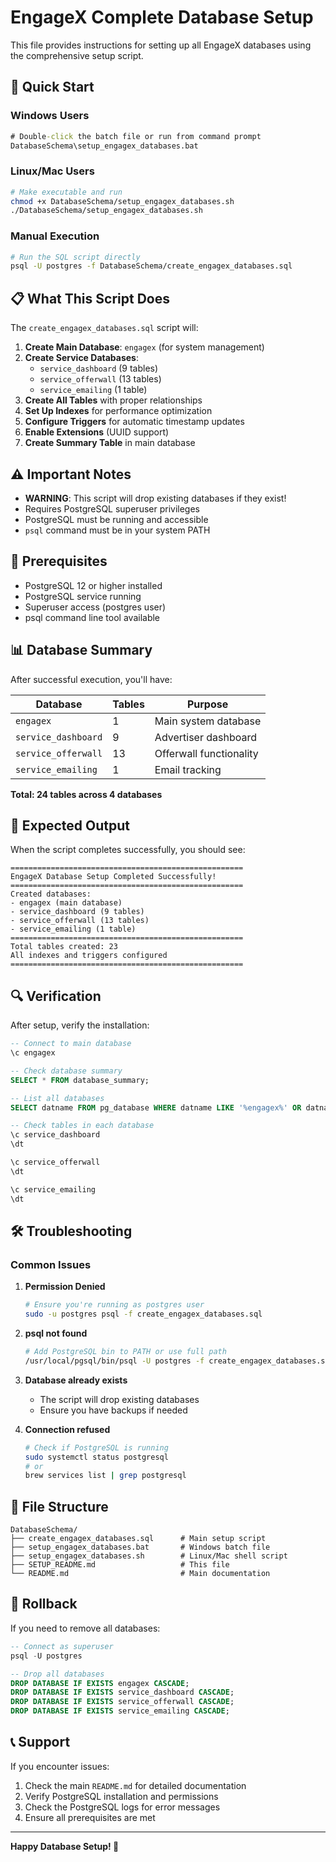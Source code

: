 # EngageX Complete Database Setup

This file provides instructions for setting up all EngageX databases using the comprehensive setup script.

## 🚀 Quick Start

### Windows Users

```cmd
# Double-click the batch file or run from command prompt
DatabaseSchema\setup_engagex_databases.bat
```

### Linux/Mac Users

```bash
# Make executable and run
chmod +x DatabaseSchema/setup_engagex_databases.sh
./DatabaseSchema/setup_engagex_databases.sh
```

### Manual Execution

```bash
# Run the SQL script directly
psql -U postgres -f DatabaseSchema/create_engagex_databases.sql
```

## 📋 What This Script Does

The `create_engagex_databases.sql` script will:

1. **Create Main Database**: `engagex` (for system management)
2. **Create Service Databases**:
   - `service_dashboard` (9 tables)
   - `service_offerwall` (13 tables)
   - `service_emailing` (1 table)
3. **Create All Tables** with proper relationships
4. **Set Up Indexes** for performance optimization
5. **Configure Triggers** for automatic timestamp updates
6. **Enable Extensions** (UUID support)
7. **Create Summary Table** in main database

## ⚠️ Important Notes

- **WARNING**: This script will drop existing databases if they exist!
- Requires PostgreSQL superuser privileges
- PostgreSQL must be running and accessible
- `psql` command must be in your system PATH

## 🔧 Prerequisites

- PostgreSQL 12 or higher installed
- PostgreSQL service running
- Superuser access (postgres user)
- psql command line tool available

## 📊 Database Summary

After successful execution, you'll have:

| Database            | Tables | Purpose                 |
| ------------------- | ------ | ----------------------- |
| `engagex`           | 1      | Main system database    |
| `service_dashboard` | 9      | Advertiser dashboard    |
| `service_offerwall` | 13     | Offerwall functionality |
| `service_emailing`  | 1      | Email tracking          |

**Total: 24 tables across 4 databases**

## 🎯 Expected Output

When the script completes successfully, you should see:

```
====================================================
EngageX Database Setup Completed Successfully!
====================================================
Created databases:
- engagex (main database)
- service_dashboard (9 tables)
- service_offerwall (13 tables)
- service_emailing (1 table)
====================================================
Total tables created: 23
All indexes and triggers configured
====================================================
```

## 🔍 Verification

After setup, verify the installation:

```sql
-- Connect to main database
\c engagex

-- Check database summary
SELECT * FROM database_summary;

-- List all databases
SELECT datname FROM pg_database WHERE datname LIKE '%engagex%' OR datname LIKE '%service_%';

-- Check tables in each database
\c service_dashboard
\dt

\c service_offerwall
\dt

\c service_emailing
\dt
```

## 🛠️ Troubleshooting

### Common Issues

1. **Permission Denied**

   ```bash
   # Ensure you're running as postgres user
   sudo -u postgres psql -f create_engagex_databases.sql
   ```

2. **psql not found**

   ```bash
   # Add PostgreSQL bin to PATH or use full path
   /usr/local/pgsql/bin/psql -U postgres -f create_engagex_databases.sql
   ```

3. **Database already exists**

   - The script will drop existing databases
   - Ensure you have backups if needed

4. **Connection refused**
   ```bash
   # Check if PostgreSQL is running
   sudo systemctl status postgresql
   # or
   brew services list | grep postgresql
   ```

## 📁 File Structure

```
DatabaseSchema/
├── create_engagex_databases.sql      # Main setup script
├── setup_engagex_databases.bat       # Windows batch file
├── setup_engagex_databases.sh        # Linux/Mac shell script
├── SETUP_README.md                   # This file
└── README.md                         # Main documentation
```

## 🔄 Rollback

If you need to remove all databases:

```sql
-- Connect as superuser
psql -U postgres

-- Drop all databases
DROP DATABASE IF EXISTS engagex CASCADE;
DROP DATABASE IF EXISTS service_dashboard CASCADE;
DROP DATABASE IF EXISTS service_offerwall CASCADE;
DROP DATABASE IF EXISTS service_emailing CASCADE;
```

## 📞 Support

If you encounter issues:

1. Check the main `README.md` for detailed documentation
2. Verify PostgreSQL installation and permissions
3. Check the PostgreSQL logs for error messages
4. Ensure all prerequisites are met

---

**Happy Database Setup! 🎉**
